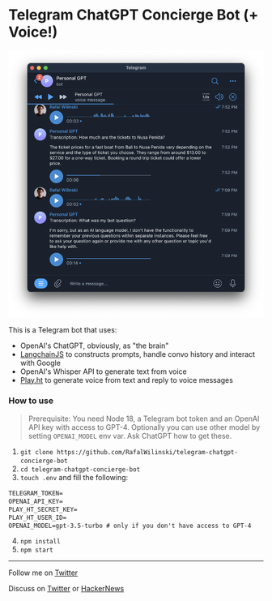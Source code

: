 # Telegram ChatGPT Concierge Bot (+ Voice!)

![Telegram ChatGPT Concierge Bot](./img/demo.png)

This is a Telegram bot that uses:

- OpenAI's ChatGPT, obviously, as "the brain"
- [LangchainJS](https://github.com/hwchase17/langchainjs) to constructs prompts, handle convo history and interact with Google
- OpenAI's Whisper API to generate text from voice
- [Play.ht](https://play.ht) to generate voice from text and reply to voice messages

### How to use

> Prerequisite: You need Node 18, a Telegram bot token and an OpenAI API key with access to GPT-4. Optionally you can use other model by setting `OPENAI_MODEL` env var. Ask ChatGPT how to get these.

1. `git clone https://github.com/RafalWilinski/telegram-chatgpt-concierge-bot`
2. `cd telegram-chatgpt-concierge-bot`
3. `touch .env` and fill the following:

```
TELEGRAM_TOKEN=
OPENAI_API_KEY=
PLAY_HT_SECRET_KEY=
PLAY_HT_USER_ID=
OPENAI_MODEL=gpt-3.5-turbo # only if you don't have access to GPT-4
```

4. `npm install`
5. `npm start`

---

Follow me on [Twitter](https://twitter.com/RafalWilinski)

Discuss on [Twitter](https://twitter.com/rafalwilinski/status/1645123663514009601) or [HackerNews](https://news.ycombinator.com/item?id=35510516)
